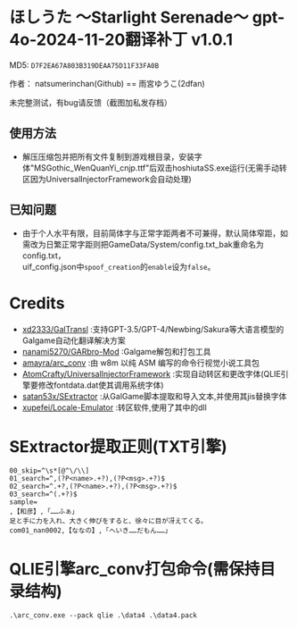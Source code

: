 # ほしうた ～Starlight Serenade～ gpt-4o-2024-11-20翻译补丁 v1.0.1

MD5: `D7F2EA67A803B319DEAA75D11F33FA0B`

作者： natsumerinchan(Github) == 雨宮ゆうこ(2dfan)

未完整测试，有bug请反馈（截图加私发存档）

## 使用方法
- 解压压缩包并把所有文件复制到游戏根目录，安装字体"MSGothic_WenQuanYi_cnjp.ttf"后双击hoshiutaSS.exe运行(无需手动转区因为UniversalInjectorFramework会自动处理)

## 已知问题
- 由于个人水平有限，目前简体字与正常字距两者不可兼得，默认简体窄距，如需改为日繁正常字距则把GameData/System/config.txt_bak重命名为config.txt，<br>uif_config.json中`spoof_creation`的`enable`设为`false`。

# Credits

- [xd2333/GalTransl](https://github.com/xd2333/GalTransl.git) :支持GPT-3.5/GPT-4/Newbing/Sakura等大语言模型的Galgame自动化翻译解决方案
- [nanami5270/GARbro-Mod](https://github.com/nanami5270/GARbro-Mod.git) :Galgame解包和打包工具
- [amayra/arc_conv](https://github.com/amayra/arc_conv.git) :由 w8m 以纯 ASM 编写的命令行视觉小说工具包
- [AtomCrafty/UniversalInjectorFramework](https://github.com/AtomCrafty/UniversalInjectorFramework.git) :实现自动转区和更改字体(QLIE引擎要修改fontdata.dat使其调用系统字体)
- [satan53x/SExtractor](https://github.com/satan53x/SExtractor.git) :从GalGame脚本提取和导入文本,并使用其jis替换字体
- [xupefei/Locale-Emulator](https://github.com/xupefei/Locale-Emulator.git) :转区软件,使用了其中的dll

# SExtractor提取正则(TXT引擎)
```
00_skip=^\s*[@^\/\\]
01_search=^,(?P<name>.+?),(?P<msg>.+?)$
02_search=^.+?,(?P<name>.+?),(?P<msg>.+?)$
03_search=^(.+?)$
sample=
,【和彦】,「……ふぁ」
足と手に力を入れ、大きく伸びをすると、徐々に目が冴えてくる。
com01_nan0002,【ななの】,「へいき……だもん……」
```

# QLIE引擎arc_conv打包命令(需保持目录结构)
```
.\arc_conv.exe --pack qlie .\data4 .\data4.pack
```
